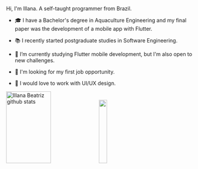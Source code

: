 <p>
  Hi, I'm Illana. A self-taught programmer from Brazil.

  - 🎓 I have a Bachelor's degree in Aquaculture Engineering and my final paper was the development of a mobile app with Flutter.

  - 📚 I recently started postgraduate studies in Software Engineering.
  
  - 🌱 I’m currently studying Flutter mobile development, but I'm also open to new challenges.
    
  - 🔎 I'm looking for my first job opportunity.
  
  - 💜 I would love to work with UI/UX design.
</p>

<div align="left">
  
  <img width="49%" height="195px" src="https://github-readme-stats.vercel.app/api?username=illanabeatriz&show_icons=true&count_private=true&hide_border=true&title_color=b477ef&icon_color=2beddd&text_color=ffffff&bg_color=0d1117" alt="Illana Beatriz github stats" />
  <img width=21% bottom=0px src="https://github.com/illanabeatriz/illanabeatriz/assets/168547270/10967ac1-c1f4-43d8-a4b3-5ab7a42aacc6"/>
  <!--<img width="41%" height="195px" src="https://github-readme-stats.vercel.app/api/top-langs/?username=illanabeatriz&layout=compact&hide_border=true&title_color=b477ef&text_color=ffffff&bg_color=0d1117" />-->
  
</div>
